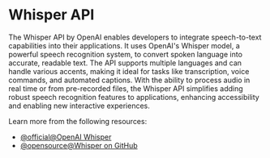 # Whisper API

The Whisper API by OpenAI enables developers to integrate speech-to-text capabilities into their applications. It uses OpenAI's Whisper model, a powerful speech recognition system, to convert spoken language into accurate, readable text. The API supports multiple languages and can handle various accents, making it ideal for tasks like transcription, voice commands, and automated captions. With the ability to process audio in real time or from pre-recorded files, the Whisper API simplifies adding robust speech recognition features to applications, enhancing accessibility and enabling new interactive experiences.

Learn more from the following resources:

- [@official@OpenAI Whisper](https://openai.com/index/whisper/)
- [@opensource@Whisper on GitHub](https://github.com/openai/whisper)
